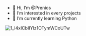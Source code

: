 - 👋 Hi, I’m @Prenios
- 👀 I’m interested in every projects
- 🌱 I’m currently learning Python


![1_l4xICbIIYlz1OTymWCoUTw](http://assets.stickpng.com/images/5848152fcef1014c0b5e4967.png)
